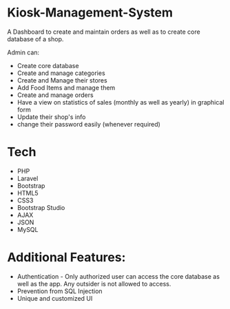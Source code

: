 # Kiosk-Management-System

A Dashboard to create and maintain orders as well as to create core database of a shop.

Admin can:
 - Create core database
 - Create and manage categories
 - Create and Manage their stores
 - Add Food Items and manage them
 - Create and manage orders
 - Have a view on statistics of sales (monthly as well as yearly) in graphical form
 - Update their shop's info
 - change their password easily (whenever required)
 
# Tech
 - PHP
 - Laravel
 - Bootstrap
 - HTML5
 - CSS3
 - Bootstrap Studio
 - AJAX
 - JSON
 - MySQL
 
# Additional Features:
 - Authentication - Only authorized user can access the core database as well as the app. Any outsider is not allowed to access.
 - Prevention from SQL Injection
 - Unique and customized UI
